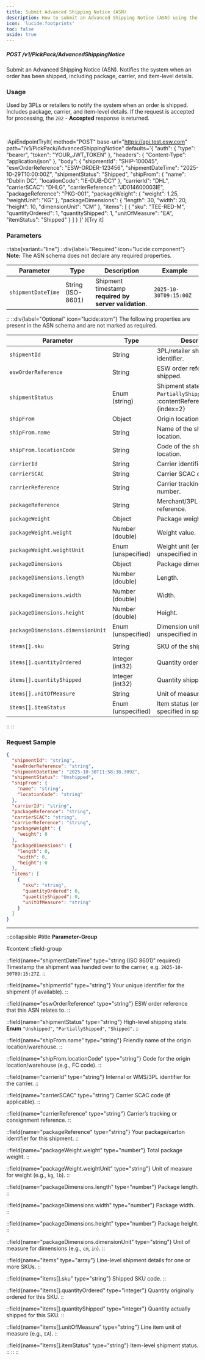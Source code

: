 ```yaml
---
title: Submit Advanced Shipping Notice (ASN)
description: How to submit an Advanced Shipping Notice (ASN) using the Fulfillment API
icon: 'lucide:footprints'
toc: false
aside: true
---
```


##### <span class="inline-flex items-center gap-x-1.5 py-1.5 px-3 rounded-full text-xs font-medium bg-blue-100 text-blue-800 dark:bg-blue-800/30 dark:text-blue-500">POST</span> /v1/PickPack/AdvancedShippingNotice

Submit an Advanced Shipping Notice (ASN). Notifies the system when an order has been shipped, including package, carrier, and item-level details.

### Usage

Used by 3PLs or retailers to notify the system when an order is shipped. Includes package, carrier, and item-level details. If the request is accepted for processing, the `202` - **Accepted** response is returned.

<br>

:ApiEndpointTryIt{
  method="POST"
  base-url="https://api.test.esw.com"
  path="/v1/PickPack/AdvancedShippingNotice"
  defaults='{
    "auth": { "type": "bearer", "token": "YOUR_JWT_TOKEN" },
    "headers": { "Content-Type": "application/json" },
    "body": {
      "shipmentId": "SHIP-100045",
      "eswOrderReference": "ESW-ORDER-123456",
      "shipmentDateTime": "2025-10-29T10:00:00Z",
      "shipmentStatus": "Shipped",
      "shipFrom": { "name": "Dublin DC", "locationCode": "IE-DUB-DC1" },
      "carrierId": "DHL",
      "carrierSCAC": "DHLG",
      "carrierReference": "JD014600003IE",
      "packageReference": "PKG-001",
      "packageWeight": { "weight": 1.25, "weightUnit": "KG" },
      "packageDimensions": { "length": 30, "width": 20, "height": 10, "dimensionUnit": "CM" },
      "items": [
        { "sku": "TEE-RED-M", "quantityOrdered": 1, "quantityShipped": 1, "unitOfMeasure": "EA", "itemStatus": "Shipped" }
      ]
    }
  }'
}[Try it]





### Parameters  

::tabs{variant="line"}
  ::div{label="Required" icon="lucide:component"}
  **Note:** The ASN schema does not declare any required properties.

  | Parameter             | Type                | Description                                         | Example                          |
  |-----------------------|---------------------|-----------------------------------------------------|----------------------------------|
  | `shipmentDateTime`    | String (ISO-8601)   | Shipment timestamp **required by server validation**.| `2025-10-30T09:15:00Z`           |
  ::
  ::div{label="Optional" icon="lucide:atom"}
  The following properties are present in the ASN schema and are not marked as required. 

  | Parameter                           | Type                 | Description                                                                                         | Example                 |
  |-------------------------------------|----------------------|-----------------------------------------------------------------------------------------------------|-------------------------|
  | `shipmentId`                        | String               | 3PL/retailer shipment identifier.                                                                   | `SHIP-000123`           |
  | `eswOrderReference`                 | String               | ESW order reference being shipped.                                                                  | `ESW-ORD-7890`          |
  | `shipmentStatus`                    | Enum (string)        | Shipment state: `Unshipped`, `PartiallyShipped`, `Shipped`. :contentReference[oaicite:2]{index=2}                   | `Shipped`               |
  | `shipFrom`                          | Object               | Origin location info.                                                                               | —                       |
  | `shipFrom.name`                     | String               | Name of the ship-from location.                                                                     | `Main FC`               |
  | `shipFrom.locationCode`             | String               | Code of the ship-from location.                                                                     | `FC-IE-DUB-01`          |
  | `carrierId`                         | String               | Carrier identifier.                                                                                 | `DHL`                   |
  | `carrierSCAC`                       | String               | Carrier SCAC code.                                                                                  | `DHLA`                  |
  | `carrierReference`                  | String               | Carrier tracking/reference number.                                                                  | `JD0002256789`          |
  | `packageReference`                  | String               | Merchant/3PL package reference.                                                                     | `PKG-445566`            |
  | `packageWeight`                     | Object               | Package weight object.                                                                              | —                       |
  | `packageWeight.weight`              | Number (double)      | Weight value.                                                                                        | `2.35`                  |
  | `packageWeight.weightUnit`          | Enum (unspecified)   | Weight unit (enum unspecified in spec).                                                             | `KG`                    |
  | `packageDimensions`                 | Object               | Package dimensions object.                                                                          | —                       |
  | `packageDimensions.length`          | Number (double)      | Length.                                                                                              | `30`                    |
  | `packageDimensions.width`           | Number (double)      | Width.                                                                                               | `20`                    |
  | `packageDimensions.height`          | Number (double)      | Height.                                                                                              | `10`                    |
  | `packageDimensions.dimensionUnit`   | Enum (unspecified)   | Dimension unit (enum unspecified in spec).                                                           | `CM`                    |
  | `items[].sku`                       | String               | SKU of the shipped item.                                                                             | `SKU-100200300`         |
  | `items[].quantityOrdered`           | Integer (int32)      | Quantity ordered.                                                                                    | `2`                     |
  | `items[].quantityShipped`           | Integer (int32)      | Quantity shipped.                                                                                    | `2`                     |
  | `items[].unitOfMeasure`             | String               | Unit of measure.                                                                                     | `EA`                    |
  | `items[].itemStatus`                | Enum (unspecified)   | Item status (enum not specified in spec).                                                            | `Shipped`               |
  ::
::


### Request Sample

```json [Request Sample] height=150 collapse
{
  "shipmentId": "string",
  "eswOrderReference": "string",
  "shipmentDateTime": "2025-10-30T11:58:38.309Z",
  "shipmentStatus": "Unshipped",
  "shipFrom": {
    "name": "string",
    "locationCode": "string"
  },
  "carrierId": "string",
  "packageReference": "string",
  "carrierSCAC": "string",
  "carrierReference": "string",
  "packageWeight": {
    "weight": 0
  },
  "packageDimensions": {
    "length": 0,
    "width": 0,
    "height": 0
  },
  "items": [
    {
      "sku": "string",
      "quantityOrdered": 0,
      "quantityShipped": 0,
      "unitOfMeasure": "string"
    }
  ]
}
```	

---

::collapsible
#title
**Parameter-Group**

#content
::field-group

  ::field{name="shipmentDateTime" type="string (ISO 8601)" required}
  Timestamp the shipment was handed over to the carrier, e.g. `2025-10-30T09:15:27Z`.
  ::

  ::field{name="shipmentId" type="string"}
  Your unique identifier for the shipment (if available).
  ::

  ::field{name="eswOrderReference" type="string"}
  ESW order reference that this ASN relates to.
  ::

  ::field{name="shipmentStatus" type="string"}
  High-level shipping state.  
  **Enum** `"Unshipped"`, `"PartiallyShipped"`, `"Shipped"`.
  ::

  ::field{name="shipFrom.name" type="string"}
  Friendly name of the origin location/warehouse.
  ::

  ::field{name="shipFrom.locationCode" type="string"}
  Code for the origin location/warehouse (e.g., FC code).
  ::

  ::field{name="carrierId" type="string"}
  Internal or WMS/3PL identifier for the carrier.
  ::

  ::field{name="carrierSCAC" type="string"}
  Carrier SCAC code (if applicable).
  ::

  ::field{name="carrierReference" type="string"}
  Carrier’s tracking or consignment reference.
  ::

  ::field{name="packageReference" type="string"}
  Your package/carton identifier for this shipment.
  ::

  ::field{name="packageWeight.weight" type="number"}
  Total package weight.
  ::

  ::field{name="packageWeight.weightUnit" type="string"}
  Unit of measure for weight (e.g., `kg`, `lb`).
  ::

  ::field{name="packageDimensions.length" type="number"}
  Package length.
  ::

  ::field{name="packageDimensions.width" type="number"}
  Package width.
  ::

  ::field{name="packageDimensions.height" type="number"}
  Package height.
  ::

  ::field{name="packageDimensions.dimensionUnit" type="string"}
  Unit of measure for dimensions (e.g., `cm`, `in`).
  ::

  ::field{name="items" type="array<ShipmentItem>"}
  Line-level shipment details for one or more SKUs.
  ::

  ::field{name="items[].sku" type="string"}
  Shipped SKU code.
  ::

  ::field{name="items[].quantityOrdered" type="integer"}
  Quantity originally ordered for this SKU.
  ::

  ::field{name="items[].quantityShipped" type="integer"}
  Quantity actually shipped for this SKU.
  ::

  ::field{name="items[].unitOfMeasure" type="string"}
  Line item unit of measure (e.g., `EA`).
  ::

  ::field{name="items[].itemStatus" type="string"}
  Item-level shipment status.
  ::
::
::




